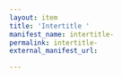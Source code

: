 ```yaml
---
layout: item
title: 'Intertitle '
manifest_name: intertitle-
permalink: intertitle-
external_manifest_url: 

---
```

<!-- Add an essay or interpretive material below this line,
using HTML or markdown.  Do not modify this file above this line -->
